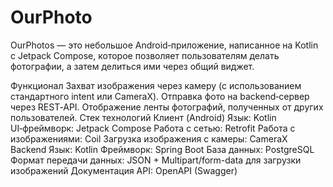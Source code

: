 # OurPhoto
OurPhotos — это небольшое Android‑приложение, написанное на Kotlin с Jetpack Compose, которое позволяет пользователям делать фотографии, а затем делиться ими через общий виджет.

Функционал
Захват изображения через камеру (с использованием стандартного intent или CameraX).
Отправка фото на backend‑сервер через REST‑API.
Отображение ленты фотографий, полученных от других пользователей.
Стек технологий
Клиент (Android)
Язык: Kotlin
UI‑фреймворк: Jetpack Compose
Работа с сетью: Retrofit
Работа с изображениями: Coil
Загрузка изображения с камеры: CameraX
Backend
Язык: Kotlin
Фреймворк: Spring Boot
База данных: PostgreSQL
Формат передачи данных: JSON + Multipart/form-data для загрузки изображений
Документация API: OpenAPI (Swagger)
